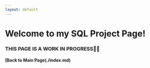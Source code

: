 ```yaml
---
layout: default
---
```


# Welcome to my SQL Project Page!

### THIS PAGE IS A WORK IN PROGRESS:wrench::hammer:

#### [Back to Main Page(./index.md)
